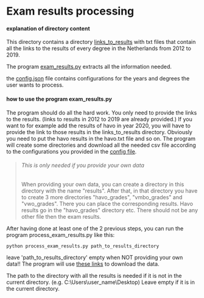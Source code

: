 # Exam results processing
#### explanation of directory content 
This directory contains a directory [links_to_results](links_to_results) with txt files that contain all the 
links to the results of every degree in the Netherlands from 2012 to 2019.

The program [exam_results.py](exam_results.py) extracts all the information needed.

the [config.json](../../config.json) file contains configurations for the years and degrees the user wants to process.

#### how to use the program exam_results.py
The program should do all the hard work. You only need to provide the links to the results. 
(links to results in 2012 to 2019 are already provided.)
If you want to for example add the results of havo in year 2020, 
you will have to provide the link to those results in the links_to_results directory. 
Obviously you need to put the havo results in the havo.txt file and so on.
The program will create some directories and 
download all the needed csv file according to the configurations you provided in the [config file](../../config.json).


>###### This is only needed if you provide your own data
>When providing your own data, you can create a directory in this directory with the name "results". 
>After that, in that directory you have to create 3 more directories "havo_grades", "vmbo_grades" and "vwo_grades".
>There you can place the corresponding results. Havo results go in the "havo_grades" directory etc. 
>There should not be any other file then the exam results. 

After having done at least one of the 2 previous steps, you can run the program process_exam_results.py like this:
```
python process_exam_results.py path_to_results_directory
```
leave 'path_to_results_directory' empty when NOT providing your own data!!
The program will use [these links](links_to_results) to download the data.

The path to the directory with all the results is needed if it is not in the current directory. 
(e.g. C:\Users\user_name\Desktop) 
Leave empty if it is in the current directory.